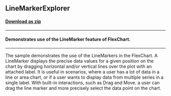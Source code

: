 ## LineMarkerExplorer
#### [Download as zip](https://grapecity.github.io/DownGit/#/home?url=https://github.com/GrapeCity/ComponentOne-WinForms-Samples/tree/master/NetFramework\FlexChart\CS\LineMarkerExplorer)
____
#### Demonstrates use of the LineMarker feature of FlexChart.
____
The sample demonstrates the use of the LineMarkers in the FlexChart. A LineMarker displays the precise data values for a given position on the chart by dragging horizontal and/or vertical lines over the plot with an attached label. It is useful in scenarios, where a user has a lot of data in a line or area chart, or if a user wants to display data from multiple series in a single label. With built-in interactions, such as Drag and Move. a user can drag the line marker and more precisely select the data point on the chart. 

